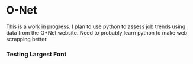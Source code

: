 # O-Net
This is a work in progress. I plan to use python to assess job trends using data from the O*Net website.
Need to probably learn python to make web scrapping better.
### Testing Largest Font
